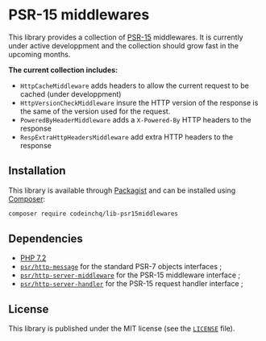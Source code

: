 # PSR-15 middlewares 

This library provides a collection of [PSR-15](https://www.php-fig.org/psr/psr-15/) middlewares. It is currently under active developpment and the collection should grow fast in the upcoming months.

**The current collection includes:** 
* `HttpCacheMiddleware` adds headers to allow the current request to be cached (under developpment)
* `HttpVersionCheckMiddleware` insure the HTTP version of the response is the same of the version used for the request.
* `PoweredByHeaderMiddleware` adds a `X-Powered-By` HTTP headers to the response
* `RespExtraHttpHeadersMiddleware` add extra HTTP headers to the response


## Installation

This library is available through [Packagist](https://packagist.org/packages/codeinchq/lib-psr15middlewares) and can be installed using [Composer](https://getcomposer.org/): 

```bash
composer require codeinchq/lib-psr15middlewares
```


## Dependencies 

* [PHP 7.2](http://php.net/releases/7_2_0.php)
* [`psr/http-message`](https://packagist.org/packages/psr/http-message) for the standard PSR-7 objects interfaces ;
* [`psr/http-server-middleware`](https://packagist.org/packages/psr/http-server-middleware) for the PSR-15 middleware interface ;
* [`psr/http-server-handler`](https://packagist.org/packages/psr/http-server-handler) for the PSR-15 request handler interface ;

## License 
This library is published under the MIT license (see the [`LICENSE`](https://github.com/codeinchq/lib-gui/blob/master/LICENSE) file).



